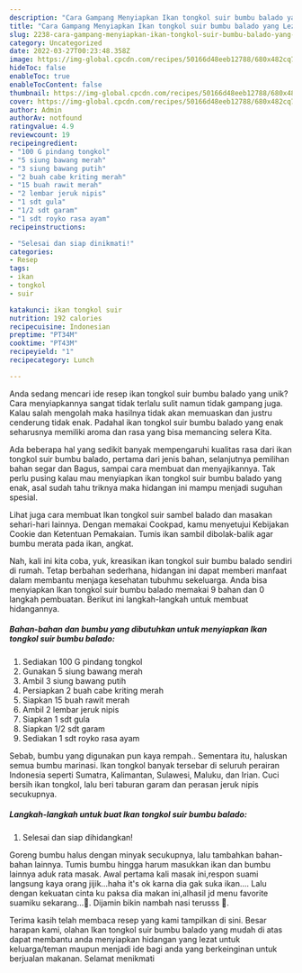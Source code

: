 ```yaml
---
description: "Cara Gampang Menyiapkan Ikan tongkol suir bumbu balado yang Lezat Sekali"
title: "Cara Gampang Menyiapkan Ikan tongkol suir bumbu balado yang Lezat Sekali"
slug: 2238-cara-gampang-menyiapkan-ikan-tongkol-suir-bumbu-balado-yang-lezat-sekali
category: Uncategorized
date: 2022-03-27T00:23:48.358Z
image: https://img-global.cpcdn.com/recipes/50166d48eeb12788/680x482cq70/ikan-tongkol-suir-bumbu-balado-foto-resep-utama.jpg
hideToc: false
enableToc: true
enableTocContent: false
thumbnail: https://img-global.cpcdn.com/recipes/50166d48eeb12788/680x482cq70/ikan-tongkol-suir-bumbu-balado-foto-resep-utama.jpg
cover: https://img-global.cpcdn.com/recipes/50166d48eeb12788/680x482cq70/ikan-tongkol-suir-bumbu-balado-foto-resep-utama.jpg
author: Admin
authorAv: notfound
ratingvalue: 4.9
reviewcount: 19
recipeingredient:
- "100 G pindang tongkol"
- "5 siung bawang merah"
- "3 siung bawang putih"
- "2 buah cabe kriting merah"
- "15 buah rawit merah"
- "2 lembar jeruk nipis"
- "1 sdt gula"
- "1/2 sdt garam"
- "1 sdt royko rasa ayam"
recipeinstructions:

- "Selesai dan siap dinikmati!"
categories:
- Resep
tags:
- ikan
- tongkol
- suir

katakunci: ikan tongkol suir 
nutrition: 192 calories
recipecuisine: Indonesian
preptime: "PT34M"
cooktime: "PT43M"
recipeyield: "1"
recipecategory: Lunch

---
```





Anda sedang mencari ide resep ikan tongkol suir bumbu balado yang unik? Cara menyiapkannya sangat tidak terlalu sulit namun tidak gampang juga. Kalau salah mengolah maka hasilnya tidak akan memuaskan dan justru cenderung tidak enak. Padahal ikan tongkol suir bumbu balado yang enak seharusnya memiliki aroma dan rasa yang bisa memancing selera Kita.





Ada beberapa hal yang sedikit banyak mempengaruhi kualitas rasa dari ikan tongkol suir bumbu balado, pertama dari jenis bahan, selanjutnya pemilihan bahan segar dan Bagus, sampai cara membuat dan menyajikannya. Tak perlu pusing kalau mau menyiapkan ikan tongkol suir bumbu balado yang enak,      asal sudah tahu triknya maka hidangan ini mampu menjadi suguhan spesial.














Lihat juga cara membuat Ikan tongkol suir sambel balado dan masakan sehari-hari lainnya. Dengan memakai Cookpad, kamu menyetujui Kebijakan Cookie dan Ketentuan Pemakaian. Tumis ikan sambil dibolak-balik agar bumbu merata pada ikan, angkat.






Nah, kali ini kita coba, yuk, kreasikan ikan tongkol suir bumbu balado sendiri di rumah. Tetap berbahan sederhana, hidangan ini dapat memberi manfaat dalam membantu menjaga kesehatan tubuhmu sekeluarga. Anda bisa menyiapkan Ikan tongkol suir bumbu balado memakai 9 bahan dan 0 langkah pembuatan. Berikut ini langkah-langkah untuk membuat hidangannya.

<!--inarticleads1-->

##### Bahan-bahan dan bumbu yang dibutuhkan untuk menyiapkan Ikan tongkol suir bumbu balado:

1. Sediakan 100 G pindang tongkol
1. Gunakan 5 siung bawang merah
1. Ambil 3 siung bawang putih
1. Persiapkan 2 buah cabe kriting merah
1. Siapkan 15 buah rawit merah
1. Ambil 2 lembar jeruk nipis
1. Siapkan 1 sdt gula
1. Siapkan 1/2 sdt garam
1. Sediakan 1 sdt royko rasa ayam


Sebab, bumbu yang digunakan pun kaya rempah.. Sementara itu, haluskan semua bumbu marinasi. Ikan tongkol banyak tersebar di seluruh perairan Indonesia seperti Sumatra, Kalimantan, Sulawesi, Maluku, dan Irian. Cuci bersih ikan tongkol, lalu beri taburan garam dan perasan jeruk nipis secukupnya. 

<!--inarticleads2-->

##### Langkah-langkah untuk buat Ikan tongkol suir bumbu balado:


1. Selesai dan siap dihidangkan!

Goreng bumbu halus dengan minyak secukupnya, lalu tambahkan bahan-bahan lainnya. Tumis bumbu hingga harum masukkan ikan dan bumbu lainnya aduk rata masak. Awal pertama kali masak ini,respon suami langsung kaya orang jijik…haha it&#39;s ok karna dia gak suka ikan…. Lalu dengan kekuatan cinta ku paksa dia makan ini,alhasil jd menu favorite suamiku sekarang…🥰. Dijamin bikin nambah nasi terusss 🤭. 

Terima kasih telah membaca resep yang kami tampilkan di sini. Besar harapan kami, olahan Ikan tongkol suir bumbu balado yang mudah di atas dapat membantu anda menyiapkan hidangan yang lezat untuk keluarga/teman maupun menjadi ide bagi anda yang berkeinginan untuk berjualan makanan. Selamat menikmati
